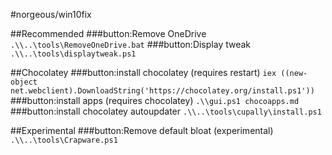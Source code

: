 #norgeous/win10fix

##Recommended
###button:Remove OneDrive
`.\\..\tools\RemoveOneDrive.bat`
###button:Display tweak
`.\\..\tools\displaytweak.ps1`

##Chocolatey
###button:install chocolatey (requires restart)
`iex ((new-object net.webclient).DownloadString('https://chocolatey.org/install.ps1'))`
###button:install apps (requires chocolatey)
`.\\gui.ps1 chocoapps.md`
###button:install chocolatey autoupdater
`.\\..\tools\cupally\install.ps1`

##Experimental
###button:Remove default bloat (experimental)
`.\\..\tools\Crapware.ps1`